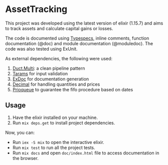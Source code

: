 # AssetTracking

This project was developed using the latest version of elixir (1.15.7) and aims to track assets and calculate capital gains or losses.

The code is documented using [Typespecs](https://hexdocs.pm/elixir/typespecs.html), inline comments, function documentation (@doc) and module documentation (@moduledoc). The code was also tested using ExUnit.

As external dependencies, the following were used:

1. [Duct.Multi](https://hexdocs.pm/duct/Duct.Multi.html): a clean pipeline pattern 
2. [Tarams](https://hexdocs.pm/tarams/readme.html) for input validation
3. [ExDoc](https://hexdocs.pm/ex_doc/readme.html) for documentation generation
4. [Decimal](https://hexdocs.pm/decimal/Decimal.html) for handling quantities and prices
5. [Prioqueue](https://hexdocs.pm/prioqueue/api-reference.html) to guarantee the fifo procedure based on dates

## Usage

1. Have the elixir installed on your machine.
2. Run `mix deps.get` to install project dependencies.


Now, you can:

- Run `iex -S mix` to open the interactive elixir.
- Run `mix test` to run all the project tests.
- Run `mix docs` and open `doc/index.html` file to access documentation in the browser.